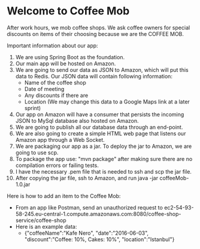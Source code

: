 Welcome to Coffee Mob 
=====================

After work hours, we mob coffee shops. We ask coffee owners for special discounts on items of their choosing because we are the COFFEE MOB. 

Important information about our app:

1.  We are using Spring Boot as the foundation.
2.  Our main app will be hosted on Amazon.
3.  We are going to send our data as JSON to Amazon, which will put this data to Redis. Our JSON data will contain following information:
    * Name of the coffee shop
    * Date of meeting
    * Any discounts if there are
    * Location (We may change this data to a Google Maps link at a later sprint)
4.  Our app on Amazon will have a consumer that persists the incoming JSON to MySql database also hosted on Amazon.
5.  We are going to publish all our database data through an end-point.
6.  We are also going to create a simple HTML web page that listens our Amazon app through a Web Socket.
7.  We are packaging our app as a jar. To deploy the jar to Amazon, we are going to use scp.
8.  To package the app use: "mvn package" after making sure there are no compilation errors or failing tests.
8.  I have the necessary .pem file that is needed to ssh and scp the jar file.
9.  After copying the jar file, ssh to Amazon, and run java -jar coffeeMob-1.0.jar
	

Here is how to add an item to the Coffee Mob:
*   From an app like Postman, send an unauthorized request to ec2-54-93-58-245.eu-central-1.compute.amazonaws.com:8080/coffee-shop-service/coffee-shop
*   Here is an example data:
    *   {"coffeeName":"Kafe Nero", "date":"2016-06-03", "discount":"Coffee: 10%, Cakes: 10%", "location":"Istanbul"}
